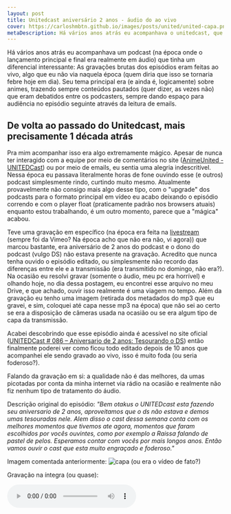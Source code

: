 ```yaml
---
layout: post
title: Unitedcast aniversário 2 anos - áudio do ao vivo
cover: https://carloshmbtn.github.io/images/posts/united/united-capa.png
metaDescription: Há vários anos atrás eu acompanhava o unitedcast, que tinha um diferencial interessante, as gravações brutas dos episódios eram feitas ao vivo
---
```


Há vários anos atrás eu acompanhava um podcast (na época onde o lançamento principal e final era realmente em áudio) que tinha um diferencial interessante: As gravações brutas dos episódios eram feitas ao vivo, algo que eu não via naquela época (quem diria que isso se tornaria febre hoje em dia).  Seu tema principal era (e ainda é, logicamente) sobre animes, trazendo sempre conteúdos pautados (quer dizer, as vezes não) que eram debatidos entre os podcasters, sempre dando espaço para audiência no episódio seguinte através da leitura de emails. 

## De volta ao passado do Unitedcast, mais precisamente 1 década atrás

Pra mim acompanhar isso era algo extremamente mágico. Apesar de nunca ter interagido com a equipe por meio de comentários no site ([AnimeUnited - UNITEDCast](https://www.animeunited.com.br/unitedcast/ "site do UnitedCast")) ou por meio de emails, eu sentia uma alegria indescritível. Nessa época eu passava literalmente horas de fone ouvindo esse (e outros) podcast simplesmente rindo, curtindo muito mesmo. Atualmente provavelmente não consigo mais algo desse tipo, com o "upgrade" dos podcasts para o formato principal em vídeo eu acabo deixando o episódio correndo e com o player float (praticamente padrão nos browsers atuais) enquanto estou trabalhando, é um outro momento, parece que a "mágica" acabou. 

Teve uma gravação em específico (na época era feita na [livestream](https://livestream.com "site Livestream") (sempre foi da Vimeo? Na época acho que não era não, vi agora)) que marcou bastante, era aniversário de 2 anos do podcast e o dono do podcast (vulgo DS) não estava presente na gravação. Acredito que nunca tenha ouvido o episódio editado, ou simplesmente não recordo das diferenças entre ele e a transmissão (era transmitido no domingo, não era?). Na ocasião eu resolvi gravar (somente o áudio, meu pc era horrível) e olhando hoje, no dia dessa postagem, eu encontrei esse arquivo no meu Drive, e que achado, ouvir isso realmente é uma viagem no tempo. Além da gravação eu tenho uma imagem (retirada dos metadados do mp3 que eu gravei, e sim, coloquei até capa nesse mp3 na época) que não sei ao certo se era a disposição de câmeras usada na ocasião ou se era algum tipo de capa da transmissão.

Acabei descobrindo que esse episódio ainda é acessível no site oficial ([UNITEDCast # 086 – Aniversario de 2 anos: Tesourando o DS](https://www.animeunited.com.br/unitedcast/unitedcast-086-aniversario-de-2-anos-tesourando-o-ds/ "link do episódio de podcast no site oficial UnitedCast")) então finalmente poderei ver como ficou todo editado depois de 10 anos que acompanhei ele sendo gravado ao vivo, isso é muito foda (ou seria foderoso?).

Falando da gravação em si: a qualidade não é das melhores, da umas picotadas por conta da minha internet via rádio na ocasião e realmente não fiz nenhum tipo de tratamento do áudio. 

Descrição original do episódio: 
*"Bem otakus o UNITEDcast esta fazendo seu aniversario de 2 anos, aproveitamos que o ds não estava e demos umas tesouradas nele. Alem disso o cast dessa semana conta com os melhores momentos que tivemos ate agora, momentos que faram escolhidos por vocês ouvintes, como por exemplo a Raissa falando de pastel de pelos. Esperamos contar com vocês por mais longos anos. Então vamos ouvir o cast que esta muito engraçado e foderoso."*

Imagem comentada anteriormente: 
![capa (ou era o vídeo de fato?)](https://carloshmbtn.github.io/images/image_name.png "capa episódio UnitedCast")

Gravação na íntegra (ou quase): 

<audio controls>
  <!-- <source src="https://audio.jukehost.co.uk/rQSxq7LzwdX1jQkoGduMQPmTTlrkFS8x" type="audio/ogg"> -->
  <source src="https://audio.jukehost.co.uk/Tqsb8o6r1JwlDqmiJoKBh2FEZIhbJKAJ" type="audio/mpeg">
Your browser does not support the audio element.
</audio>
